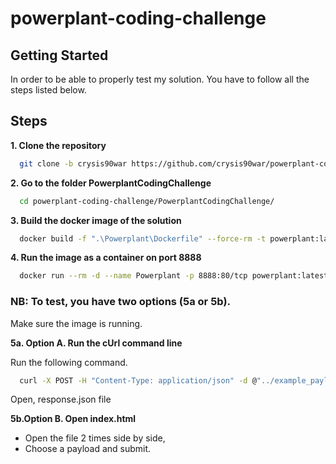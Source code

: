 # powerplant-coding-challenge

## Getting Started

In order to be able to properly test my solution.
You have to follow all the steps listed below.

## Steps

**1. Clone the repository**

  ```bash
    git clone -b crysis90war https://github.com/crysis90war/powerplant-coding-challenge.git
  ```

**2. Go to the folder PowerplantCodingChallenge**

  ```bash
    cd powerplant-coding-challenge/PowerplantCodingChallenge/
  ```

**3. Build the docker image of the solution**

  ```bash
    docker build -f ".\Powerplant\Dockerfile" --force-rm -t powerplant:latest .
  ```

**4. Run the image as a container on port 8888**

  ```bash
    docker run --rm -d --name Powerplant -p 8888:80/tcp powerplant:latest
  ```

### NB: To test, you have two options (5a or 5b).

Make sure the image is running.

**5a. Option A. Run the cUrl command line**

  Run the following command.
  
  ```bash
    curl -X POST -H "Content-Type: application/json" -d @"../example_payloads/payload1.json" http://localhost:8888/api/productionplan -o ../response.json
  ```

  Open, response.json file

**5b.Option B. Open index.html**

  - Open the file 2 times side by side,
  - Choose a payload and submit.